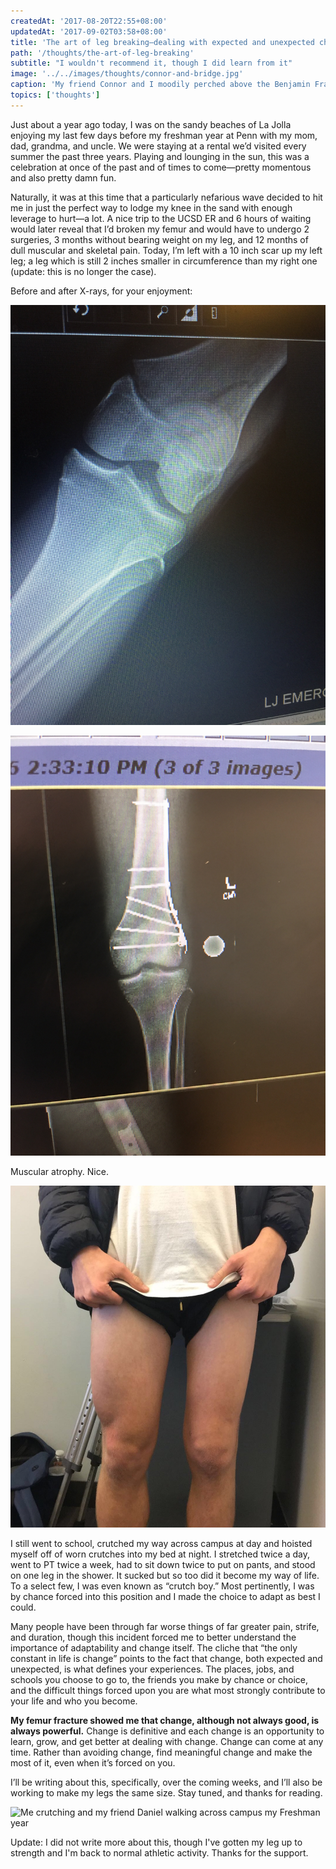 ```yaml
---
createdAt: '2017-08-20T22:55+08:00'
updatedAt: '2017-09-02T03:58+08:00'
title: 'The art of leg breaking—dealing with expected and unexpected change'
path: '/thoughts/the-art-of-leg-breaking'
subtitle: "I wouldn't recommend it, though I did learn from it"
image: '../../images/thoughts/connor-and-bridge.jpg'
caption: 'My friend Connor and I moodily perched above the Benjamin Franklin Bridge.'
topics: ['thoughts']
---
```


Just about a year ago today, I was on the sandy beaches of La Jolla enjoying my last few days before my freshman year at Penn with my mom, dad, grandma, and uncle. We were staying at a rental we’d visited every summer the past three years. Playing and lounging in the sun, this was a celebration at once of the past and of times to come—pretty momentous and also pretty damn fun.

Naturally, it was at this time that a particularly nefarious wave decided to hit me in just the perfect way to lodge my knee in the sand with enough leverage to hurt—a lot. A nice trip to the UCSD ER and 6 hours of waiting would later reveal that I’d broken my femur and would have to undergo 2 surgeries, 3 months without bearing weight on my leg, and 12 months of dull muscular and skeletal pain. Today, I’m left with a 10 inch scar up my left leg; a leg which is still 2 inches smaller in circumference than my right one (update: this is no longer the case).

Before and after X-rays, for your enjoyment:

![x-ray](../../images/thoughts/xray-1.jpg)

![x-ray (again)](../../images/thoughts/xray-2.jpg)

Muscular atrophy. Nice.

![Legs of very different sizes](../../images/thoughts/legs.jpg)

I still went to school, crutched my way across campus at day and hoisted myself off of worn crutches into my bed at night. I stretched twice a day, went to PT twice a week, had to sit down twice to put on pants, and stood on one leg in the shower. It sucked but so too did it become my way of life. To a select few, I was even known as “crutch boy.” Most pertinently, I was by chance forced into this position and I made the choice to adapt as best I could.

Many people have been through far worse things of far greater pain, strife, and duration, though this incident forced me to better understand the importance of adaptability and change itself. The cliche that “the only constant in life is change” points to the fact that change, both expected and unexpected, is what defines your experiences. The places, jobs, and schools you choose to go to, the friends you make by chance or choice, and the difficult things forced upon you are what most strongly contribute to your life and who you become.

**My femur fracture showed me that change, although not always good, is always powerful.** Change is definitive and each change is an opportunity to learn, grow, and get better at dealing with change. Change can come at any time. Rather than avoiding change, find meaningful change and make the most of it, even when it’s forced on you.

I’ll be writing about this, specifically, over the coming weeks, and I’ll also be working to make my legs the same size. Stay tuned, and thanks for reading.

![Me crutching and my friend Daniel walking across campus my Freshman year](/../../images/thoughts/leg.jpg)

Update: I did not write more about this, though I've gotten my leg up to strength and I'm back to normal athletic activity. Thanks for the support.
